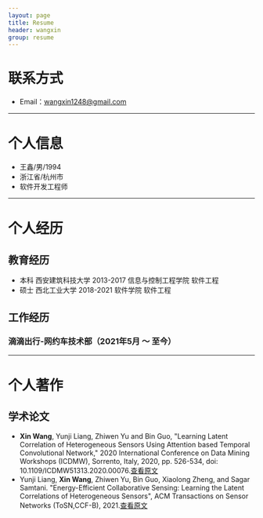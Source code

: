 ```yaml
---
layout: page
title: Resume
header: wangxin
group: resume
---
```

# 联系方式

- Email：wangxin1248@gmail.com

---

# 个人信息

 - 王鑫/男/1994
 - 浙江省/杭州市
 - 软件开发工程师

---

# 个人经历

## 教育经历

-  本科 西安建筑科技大学 2013-2017 信息与控制工程学院 软件工程
-  硕士 西北工业大学 2018-2021 软件学院 软件工程

## 工作经历

### 滴滴出行-网约车技术部（2021年5月 ～ 至今）


---

# 个人著作

## 学术论文

- **Xin Wang**, Yunji Liang, Zhiwen Yu and Bin Guo, "Learning Latent Correlation of Heterogeneous Sensors Using Attention based Temporal Convolutional Network," 2020 International Conference on Data Mining Workshops (ICDMW), Sorrento, Italy, 2020, pp. 526-534, doi: 10.1109/ICDMW51313.2020.00076.[查看原文](https://ieeexplore.ieee.org/document/9346425)
- Yunji Liang, **Xin Wang**, Zhiwen Yu, Bin Guo, Xiaolong Zheng, and Sagar Samtani. "Energy-Efficient Collaborative Sensing: Learning the Latent Correlations of Heterogeneous Sensors", ACM Transactions on Sensor Networks (ToSN,CCF-B), 2021.[查看原文](https://dl.acm.org/doi/10.1145/3448416)
